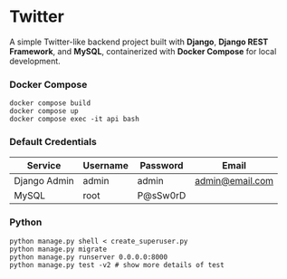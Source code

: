 # Twitter

A simple Twitter-like backend project built with **Django**, **Django REST Framework**, and **MySQL**, containerized with **Docker Compose** for local development.

### Docker Compose
```
docker compose build
docker compose up
docker compose exec -it api bash
```

### Default Credentials

| Service | Username | Password | Email |
| ---- | ---- | ---- | ----- |
| Django Admin | admin | admin | admin@email.com |
| MySQL | root | P@sSw0rD |

### Python 
```
python manage.py shell < create_superuser.py
python manage.py migrate
python manage.py runserver 0.0.0.0:8000
python manage.py test -v2 # show more details of test
```